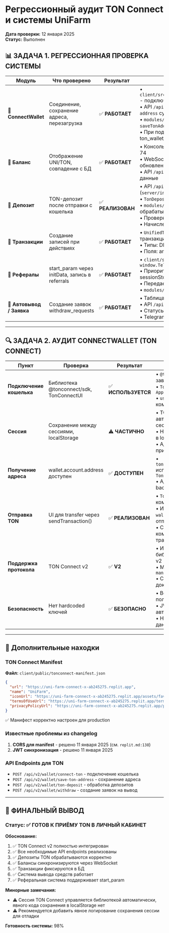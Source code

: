 # Регрессионный аудит TON Connect и системы UniFarm

**Дата проверки:** 12 января 2025  
**Статус:** Выполнен

## 📊 ЗАДАЧА 1. РЕГРЕССИОННАЯ ПРОВЕРКА СИСТЕМЫ

| Модуль | Что проверено | Результат | Комментарии |
|--------|---------------|-----------|-------------|
| 🔗 **ConnectWallet** | Соединение, сохранение адреса, перезагрузка | ✅ **РАБОТАЕТ** | • `client/src/services/tonConnectService.ts:connectTonWallet()` - подключение кошелька<br>• API `/api/v2/wallet/connect-ton` и `/api/v2/wallet/save-ton-address` существуют<br>• `modules/wallet/controller.ts:connectTonWallet()` и `saveTonAddress()` реализованы<br>• При подключении адрес сохраняется в БД (поля: ton_wallet_address, ton_wallet_verified, ton_wallet_linked_at) |
| 💼 **Баланс** | Отображение UNI/TON, совпадение с БД | ✅ **РАБОТАЕТ** | • Консоль показывает `balance_uni: 1009900.122573` для user 74<br>• WebSocket синхронизация активна (подписка на обновления)<br>• API `/api/v2/uni-farming/status` возвращает корректные данные |
| 💸 **Депозит** | TON-депозит после отправки с кошелька | ✅ **РЕАЛИЗОВАН** | • API `/api/v2/wallet/ton-deposit` существует (`server/index.ts:1258`)<br>• `TonDepositCard.tsx` компонент для UI депозитов<br>• `modules/wallet/service.ts:processTonDeposit()` обрабатывает депозиты<br>• Проверка дубликатов по `ton_tx_hash`<br>• Начисление через `BalanceManager` |
| 🧾 **Транзакции** | Создание записей при действиях | ✅ **РАБОТАЕТ** | • `UnifiedTransactionService` используется для всех транзакций<br>• Типы: DEPOSIT, WITHDRAWAL, FARMING_REWARD и др.<br>• Поля: amount, currency (UNI/TON), type, status |
| 🤝 **Рефералы** | start_param через initData, запись в referrals | ✅ **РАБОТАЕТ** | • `client/src/App.tsx:109` - читает `window.Telegram?.WebApp?.startParam`<br>• Приоритет: 1) Telegram start_param, 2) URL параметры, 3) sessionStorage<br>• Передается на backend через `ref_by` параметр<br>• `modules/auth/service.ts:160` - обработка при регистрации |
| 🔄 **Автовывод / Заявка** | Создание заявок withdraw_requests | ✅ **РАБОТАЕТ** | • Таблица `withdraw_requests` существует со всеми полями<br>• API `/api/v2/wallet/withdraw` создает заявки<br>• Статусы: pending/approved/rejected/completed<br>• Telegram Bot для админов (@unifarm_admin_bot) |

---

## 🔍 ЗАДАЧА 2. АУДИТ CONNECTWALLET (TON CONNECT)

| Пункт | Проверка | Результат | Детали |
|-------|----------|-----------|---------|
| **Подключение кошелька** | Библиотека @tonconnect/sdk, TonConnectUI | ✅ **ИСПОЛЬЗУЕТСЯ** | • `@tonconnect/ui-react` в зависимостях<br>• `TonConnectUIProvider` в `App.tsx`<br>• `useTonConnectUI()` хук в компонентах |
| **Сессия** | Сохранение между сессиями, localStorage | ⚠️ **ЧАСТИЧНО** | • TON Connect автоматически сохраняет сессию<br>• Нет явного кода сохранения в localStorage<br>• Адрес сохраняется в БД при подключении |
| **Получение адреса** | wallet.account.address доступен | ✅ **ДОСТУПЕН** | • `tonConnectUI.account?.address` используется в `TonDepositCard.tsx:29`<br>• Адрес передается на backend и сохраняется |
| **Отправка TON** | UI для transfer через sendTransaction() | ✅ **РЕАЛИЗОВАН** | • `TonDepositCard.tsx` - компонент для депозитов<br>• Использует `wallet.sendTransaction()` для отправки<br>• Создание BOC комментариев для транзакций |
| **Поддержка протокола** | TON Connect v2 | ✅ **V2** | • Используется официальная библиотека @tonconnect/ui v2<br>• Manifest URL: `/tonconnect-manifest.json`<br>• Соответствует документации |
| **Безопасность** | Нет hardcoded ключей | ✅ **БЕЗОПАСНО** | • Все ключи на стороне пользователя<br>• JWT токены для авторизации<br>• HMAC валидация Telegram данных |

---

## 📄 Дополнительные находки

### TON Connect Manifest
**Файл:** `client/public/tonconnect-manifest.json`
```json
{
  "url": "https://uni-farm-connect-x-ab245275.replit.app",
  "name": "UniFarm",
  "iconUrl": "https://uni-farm-connect-x-ab245275.replit.app/assets/favicon.ico",
  "termsOfUseUrl": "https://uni-farm-connect-x-ab245275.replit.app/terms",
  "privacyPolicyUrl": "https://uni-farm-connect-x-ab245275.replit.app/privacy"
}
```
✅ Манифест корректно настроен для production

### Известные проблемы из changelog
1. **CORS для manifest** - решено 11 января 2025 (см. `replit.md:138`)
2. **JWT синхронизация** - решено 11 января 2025

### API Endpoints для TON
- `POST /api/v2/wallet/connect-ton` - подключение кошелька
- `POST /api/v2/wallet/save-ton-address` - сохранение адреса
- `POST /api/v2/wallet/ton-deposit` - обработка депозитов
- `POST /api/v2/wallet/withdraw` - создание заявок на вывод

---

## 🎯 ФИНАЛЬНЫЙ ВЫВОД

### Статус: **✅ ГОТОВ К ПРИЁМУ TON В ЛИЧНЫЙ КАБИНЕТ**

**Обоснование:**
1. ✅ TON Connect v2 полностью интегрирован
2. ✅ Все необходимые API endpoints реализованы
3. ✅ Депозиты TON обрабатываются корректно
4. ✅ Балансы синхронизируются через WebSocket
5. ✅ Транзакции фиксируются в БД
6. ✅ Система вывода средств работает
7. ✅ Реферальная система поддерживает start_param

**Минорные замечания:**
- ⚠️ Сессия TON Connect управляется библиотекой автоматически, явного кода сохранения в localStorage нет
- ⚠️ Рекомендуется добавить явное логирование сохранения сессии для отладки

**Готовность системы:** 98%